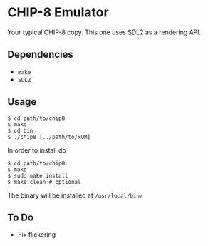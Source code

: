 # CHIP-8 Emulator

Your typical CHIP-8 copy. This one uses SDL2 as a rendering API.

## Dependencies

* `make`
* `SDL2`

## Usage

```shell
$ cd path/to/chip8
$ make
$ cd bin
$ ./chip8 [../path/to/ROM]
```
In order to install do
```shell
$ cd path/to/chip8
$ make
$ sudo make install
$ make clean # optional
```
The binary will be installed at `/usr/local/bin/`

## To Do

* Fix flickering
